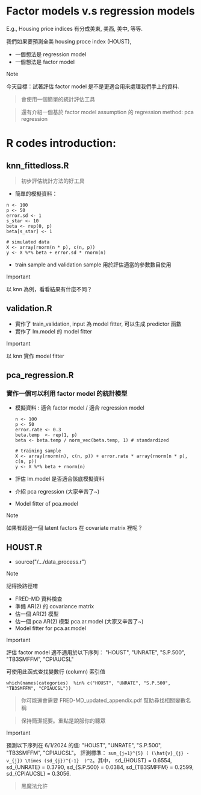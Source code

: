 # Factor models v.s regression models

E.g., Housing price indices 有分成美東, 美西, 美中, 等等.

我們如果要預測全美 housing proce index (HOUST), 

  - 一個想法是 regression model
  - 一個想法是 factor model

> [!NOTE]
> 今天目標：試著評估 factor model 是不是更適合用來處理我們手上的資料.

> 會使用一個簡單的統計評估工具

> 還有介紹一個基於 factor model assumption 的 regression method: pca regression

# R codes introduction:


## knn_fittedloss.R

> 初步評估統計方法的好工具

 - 簡單的模擬資料：
```
n <- 100
p <- 50
error.sd <- 1
s_star <- 10
beta <- rep(0, p)
beta[s_star] <- 1

# simulated data
X <- array(rnorm(n * p), c(n, p))
y <- X %*% beta + error.sd * rnorm(n)
```
- train sample and validation sample 用於評估適當的參數數目使用
> [!IMPORTANT]
>  以 knn 為例，看看結果有什麼不同？


## validation.R
-  實作了 train_validation, input 為 model fitter, 可以生成 predictor 函數
-  實作了 lm.model 的 model fitter
> [!IMPORTANT]
>  以 knn 實作 model fitter

## pca_regression.R
### 實作一個可以利用 factor model 的統計模型
- 模擬資料 : 適合 factor model / 適合 regression model
  
  ```
  n <- 100  
  p <- 50
  error.rate <- 0.3
  beta.temp  <- rep(1, p)
  beta <- beta.temp / norm_vec(beta.temp, 1) # standardized

  # training sample
  X <- array(rnorm(n), c(n, p)) + error.rate * array(rnorm(n * p), c(n, p))
  y <- X %*% beta + rnorm(n)
  ```
  
- 評估 lm.model 是否適合該底模擬資料
- 介紹 pca regression (大家辛苦了~)
- Model fitter of pca.model
> [!NOTE]
> 如果有超過一個 latent factors 在 covariate matrix 裡呢？

## HOUST.R
- source("/.../data_process.r")
> [!NOTE]
> 記得換路徑唷
- FRED-MD 資料檢查
- 準備 AR(2) 的 covariance matrix
- 估一個 AR(2) 模型
- 估一個 pca AR(2) 模型 pca.ar.model (大家又辛苦了~)
- Model fitter for pca.ar.model 

> [!IMPORTANT]
> 評估 factor model 適不適用於以下序列： "HOUST", "UNRATE", "S.P.500", "TB3SMFFM", "CPIAUCSL"

可使用此函式查找變數行 (column) 索引值
```
which(names(categories)  %in% c("HOUST", "UNRATE", "S.P.500", "TB3SMFFM", "CPIAUCSL"))
```

> 你可能還會需要 FRED-MD_updated_appendix.pdf 幫助尋找相關變數名稱

> 保持簡潔扼要。重點是說服你的聽眾

> [!IMPORTANT]
> 預測以下序列在 6/1/2024 的值: "HOUST", "UNRATE", "S.P.500", "TB3SMFFM", "CPIAUCSL"。
> 評測標準：
```sum_{j=1}^{5} ( (\hat{v}_{j} - v_{j}) \times (sd_{j})^{-1}  )^2```。其中，
> sd_{HOUST} =  0.6554, sd_{UNRATE} = 0.3790, sd_{S.P.500} = 0.0384, sd_{TB3SMFFM} = 0.2599, sd_{CPIAUCSL} = 0.3056.

> 黑魔法允許

